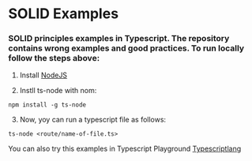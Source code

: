 # SOLID Examples
### SOLID principles examples in Typescript. The repository contains wrong examples and good practices. To run locally follow the steps above:

1. Install [NodeJS](https://nodejs.org/es/)

2. Instll ts-node with nom:
```
npm install -g ts-node
```

3. Now, yoy can run a typescript file as follows:
```
ts-node <route/name-of-file.ts>
```


You can also try this examples in Typescript Playground [Typescriptlang](https://www.typescriptlang.org/play)
